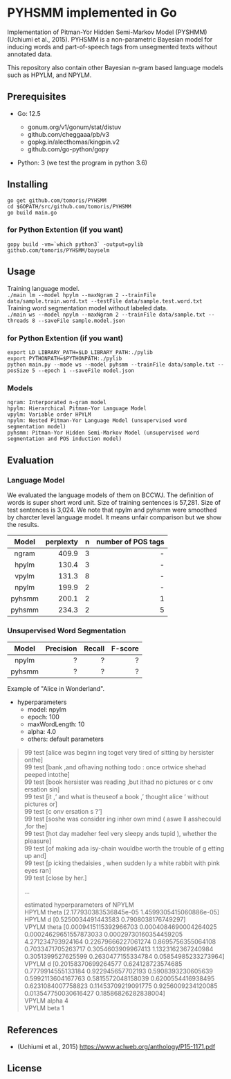 # PYHSMM implemented in Go
Implementation of Pitman-Yor Hidden Semi-Markov Model (PYSHMM) (Uchiumi et al., 2015). PYHSMM is a non-parametric Bayesian model for inducing words and part-of-speech tags from unsegmented texts without annotated data.

This repository also contain other Bayesian n-gram based language models such as HPYLM, and NPYLM.

## Prerequisites
- Go: 12.5  
    - gonum.org/v1/gonum/stat/distuv  
    - github.com/cheggaaa/pb/v3  
    - gopkg.in/alecthomas/kingpin.v2  
    - github.com/go-python/gopy  

- Python: 3 (we test the program in python 3.6)  


## Installing
```
go get github.com/tomoris/PYHSMM
cd $GOPATH/src/github.com/tomoris/PYHSMM
go build main.go
```

### for Python Extention (if you want)
```
gopy build -vm=`which python3` -output=pylib github.com/tomoris/PYHSMM/bayselm
```

## Usage
Training language model.  
`./main lm --model hpylm --maxNgram 2 --trainFile data/sample.train.word.txt --testFile data/sample.test.word.txt`  
Training word segmentation model without labeled data.  
`./main ws --model npylm --maxNgram 2 --trainFile data/sample.txt --threads 8 --saveFile sample.model.json`  

### for Python Extention (if you want)
```
export LD_LIBRARY_PATH=$LD_LIBRARY_PATH:./pylib
export PYTHONPATH=$PYTHONPATH:./pylib
python main.py --mode ws --model pyhsmm --trainFile data/sample.txt --posSize 5 --epoch 1 --saveFile model.json
```



### Models
```
ngram: Interporated n-gram model
hpylm: Hierarchical Pitman-Yor Language Model
vpylm: Variable order HPYLM
npylm: Nested Pitman-Yor Language Model (unsupervised word segmentation model)
pyhsmm: Pitman-Yor Hidden Semi-Markov Model (unsupervised word segmentation and POS induction model)
```

## Evaluation

### Language Model
We evaluated the language models of them on BCCWJ. The definition of words is super short word unit. Size of training sentences is 57,281. Size of test sentences is 3,024. We note that npylm and pyhsmm were smoothed by charcter level language model. It means unfair comparison but we show the results.

| Model  | perplexty |    n | number of POS tags |
| :----: | --------: | ---: | -----------------: |
| ngram  |     409.9 |    3 |                  - |
| hpylm  |     130.4 |    3 |                  - |
| vpylm  |     131.3 |    8 |                  - |
| npylm  |     199.9 |    2 |                  - |
| pyhsmm |     200.1 |    2 |                  1 |
| pyhsmm |     234.3 |    2 |                  5 |

### Unsupervised Word Segmentation

| Model  | Precision | Recall | F-score |
| :----: | --------: | -----: | ------: |
| npylm  |         ? |      ? |       ? |
| pyhsmm |         ? |      ? |       ? |


Example of "Alice in Wonderland".  
 - hyperparameters
   - model: npylm
   - epoch: 100
   - maxWordLength: 10
   - alpha: 4.0
   - others: default parameters
> 99 test [alice was beginn ing toget very tired of sitting by hersister onthe]  
> 99 test [bank ,and ofhaving nothing todo : once ortwice shehad peeped intothe]  
> 99 test [book hersister was reading ,but ithad no pictures or c onv ersation sin]  
> 99 test [it ,‘ and what is theuseof a book ,’ thought alice ‘ without pictures or]  
> 99 test [c onv ersation s ?’]  
> 99 test [soshe was consider ing inher own mind ( aswe ll asshecould ,for the]  
> 99 test [hot day madeher feel very sleepy ands tupid ), whether the pleasure]  
> 99 test [of making ada isy-chain wouldbe worth the trouble of g etting up and]  
> 99 test [p icking thedaisies , when sudden ly a white rabbit with pink eyes ran]  
> 99 test [close by her.]  
> 
> ...
> 
> estimated hyperparameters of NPYLM  
> HPYLM theta [2.177930383536845e-05 1.4599305415060886e-05]  
> HPYLM d [0.5250034491443583 0.7908038176749297]  
> VPYLM theta [0.0009415115392966703 0.0004084690004264025 0.00024629651557873033 0.00029730160354459205 4.271234793924164 0.22679666227061274 0.8695756355064108 0.7033471705263717 0.3054603909967413 1.1323162367240984 0.3051399527625599 0.2630477155334784 0.05854985233273964]  
> VPYLM d [0.20158370699264577 0.624128723574685 0.7779914555133184 0.922945657702193 0.5908393230605639 0.5992113604167763 0.5815572048158039 0.6200554416938495 0.6231084007758823 0.11453709219091775 0.9256009234120085 0.013547750030616427 0.18586826282838004]  
> VPYLM alpha 4  
> VPYLM beta 1  

## References
- (Uchiumi et al., 2015) https://www.aclweb.org/anthology/P15-1171.pdf

## License